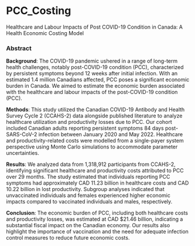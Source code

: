 # PCC_Costing
Healthcare and Labour Impacts of Post COVID-19 Condition in Canada: A Health Economic Costing Model

### Abstract
<b>Background</b>: The COVID-19 pandemic ushered in a range of long-term health challenges, notably post-COVID-19 condition (PCC), characterized by persistent symptoms beyond 12 weeks after initial infection. With an estimated 1.4 million Canadians affected, PCC poses a significant economic burden in Canada. We aimed to estimate the economic burden associated with the healthcare and labour impacts of the post-COVID-19 condition (PCC). 

<b>Methods</b>: This study utilized the Canadian COVID-19 Antibody and Health Survey Cycle 2 (CCAHS-2) data alongside published literature to analyze healthcare utilization and productivity losses due to PCC. Our cohort included Canadian adults reporting persistent symptoms 84 days post-SARS-CoV-2 infection between January 2020 and May 2022. Healthcare and productivity-related costs were modelled from a single-payer system perspective using Monte Carlo simulations to accommodate parameter uncertainties.

<b>Results</b>: We analyzed data from 1,318,912 participants from CCAHS-2, identifying significant healthcare and productivity costs attributed to PCC over 29 months. The study estimated that individuals reporting PCC symptoms had approximately CAD 11.23 billion in healthcare costs and CAD 10.22 billion in lost productivity. Subgroup analyses indicated that unvaccinated individuals and females experienced higher economic impacts compared to vaccinated individuals and males, respectively. 

<b>Conclusion</b>: The economic burden of PCC, including both healthcare costs and productivity losses, was estimated at CAD $21.46 billion, indicating a substantial fiscal impact on the Canadian economy. Our results also highlight the importance of vaccination and the need for adequate infection control measures to reduce future economic costs. 
